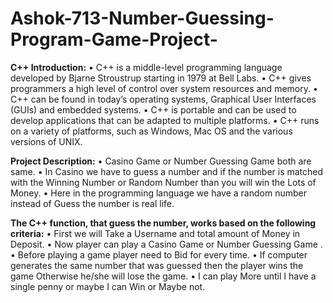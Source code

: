# Ashok-713-Number-Guessing-Program-Game-Project-
**C++ Introduction:** 
• C++ is a middle-level programming language developed by Bjarne Stroustrup starting in 1979 at Bell Labs. 
• C++ gives programmers a high level of control over system resources and memory.
• C++ can be found in today’s operating systems, Graphical User Interfaces (GUIs) and embedded systems. 
• C++ is portable and can be used to develop applications that can be adapted to multiple platforms. • C++ runs on a variety of platforms, such as Windows, Mac OS and the various versions of UNIX.

**Project Description:**
• Casino Game or Number Guessing Game both are same.
• In Casino we have to guess a number and if the number is matched with the Winning Number or Random Number than you will win the Lots of Money. 
• Here in the programming language we have a random number instead of Guess the number is real life. 

**The C++ function, that guess the number, works based on the following criteria:**
• First we will Take a Username and total amount of Money in Deposit.
• Now player can play a Casino Game or Number Guessing Game .
• Before playing a game player need to Bid for every time.
• If computer generates the same number that was guessed then the player  wins the game Otherwise he/she will lose the game.
• I can play More until I have a single penny or maybe I can Win or Maybe not.

